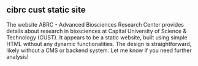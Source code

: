 <h2>cibrc cust static site</h2>

The website ABRC - Advanced Biosciences Research Center provides details about research in biosciences at Capital University of Science & Technology (CUST). It appears to be a static website, built using simple HTML without any dynamic functionalities. The design is straightforward, likely without a CMS or backend system. Let me know if you need further analysis!
